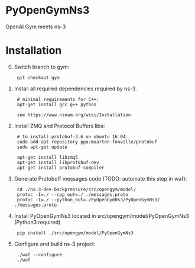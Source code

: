 PyOpenGymNs3
============

OpenAI Gym meets ns-3

Installation
============

0. Switch branch to gym:

		git checkout gym

1. Install all required dependencies required by ns-3.

		# minimal requirements for C++:
		apt-get install gcc g++ python

		see https://www.nsnam.org/wiki/Installation

2. Install ZMQ and Protocol Buffers libs:

		# to install protobuf-3.6 on ubuntu 16.04:
		sudo add-apt-repository ppa:maarten-fonville/protobuf
		sudo apt-get update

		apt-get install libzmq5
		apt-get install libprotobuf-dev
		apt-get install protobuf-compiler

3. Generate Protobuff messages code (TODO: automate this step in waf):

		cd ./ns-3-dev-backpressure/src/opengym/model/
		protoc -I=./ --cpp_out=./ ./messages.proto
		protoc -I=./ --python_out=./PyOpenGymNs3/PyOpenGymNs3/ ./messages.proto

3. Install PyOpenGymNs3 located in src/opengym/model/PyOpenGymNs3 (Python3 required)

		pip install ./src/opengym/model/PyOpenGymNs3

4. Configure and build ns-3 project:

		./waf --configure
		./waf
